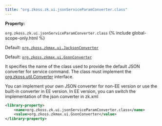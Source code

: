 ```yaml
---
title: "org.zkoss.zk.ui.jsonServiceParamConverter.class"
---
```


**Property:**

`org.zkoss.zk.ui.jsonServiceParamConverter.class`
{% include global-scope-only.html %}

Default: [`org.zkoss.zkmax.ui.JacksonConverter`](http://www.zkoss.org/javadoc/latest/zk/org/zkoss/zkmax/ui/JacksonConverter.html)` `

Default: [`org.zkoss.zkmax.ui.GsonConverter`](http://www.zkoss.org/javadoc/latest/zk/org/zkoss/zkmax/ui/GsonConverter.html)

It specifies the name of the class used to provide the default JSON
converter for service command. The class must implement the
[org.zkoss.util.Converter](https://www.zkoss.org/javadoc/latest/zk/org/zkoss/util/Converter.html) interface.

You can implement your own JSON converter for non-EE version or use the
built-in converter in EE version. In EE version, you can switch the
implementation of the json converter in zk.xml

```xml 
<library-property>
    <name>org.zkoss.zk.ui.jsonServiceParamConverter.class</name>  
    <value>org.zkoss.zkmax.ui.GsonConverter</value>
</library-property>
```

